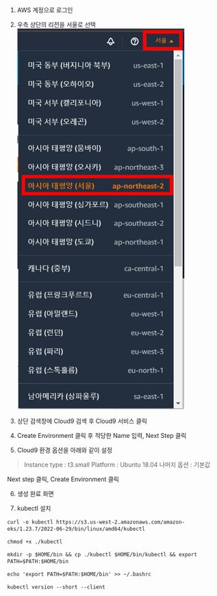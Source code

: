 
1. AWS 계정으로 로그인  
2. 우측 상단의 리전을 서울로 선택  
![](../img/l1t1-region.png)  
3. 상단 검색창에 Cloud9 검색 후 Cloud9 서비스 클릭

4. Create Environment 클릭 후 적당한 Name 입력, Next Step 클릭

5. Cloud9 환경 옵션을 아래와 같이 설정
> Instance type : t3.small 
> Platform : Ubuntu 18.04
> 나머지 옵션 : 기본값

Next step 클릭, Create Environment 클릭

6. 생성 완료 화면

7. kubectl 설치
```
curl -o kubectl https://s3.us-west-2.amazonaws.com/amazon-eks/1.23.7/2022-06-29/bin/linux/amd64/kubectl
```
```
chmod +x ./kubectl
```
```
mkdir -p $HOME/bin && cp ./kubectl $HOME/bin/kubectl && export PATH=$PATH:$HOME/bin
```
```
echo 'export PATH=$PATH:$HOME/bin' >> ~/.bashrc
```
```
kubectl version --short --client
```